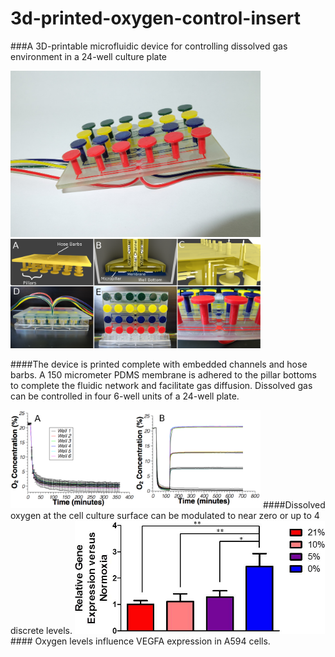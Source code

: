 # 3d-printed-oxygen-control-insert
###A 3D-printable microfluidic device for controlling dissolved gas environment in a 24-well culture plate

<img src="images/insert.JPG" style="width: 400px;"/>

<img src="images/Fig1.png" style="width: 400px;"/>

####The device is printed complete with embedded channels and hose barbs. A 150 micrometer PDMS membrane is adhered to the pillar bottoms to complete the fluidic network and facilitate gas diffusion. Dissolved gas can be controlled in four 6-well units of a 24-well plate. 

<img src="images/Fig2.png" style="width: 400px;"/>
####Dissolved oxygen at the cell culture surface can be modulated to near zero or up to 4 discrete levels.

<img src="images/Fig3.png" style="width: 400px;"/>
#### Oxygen levels influence VEGFA expression in A594 cells.


